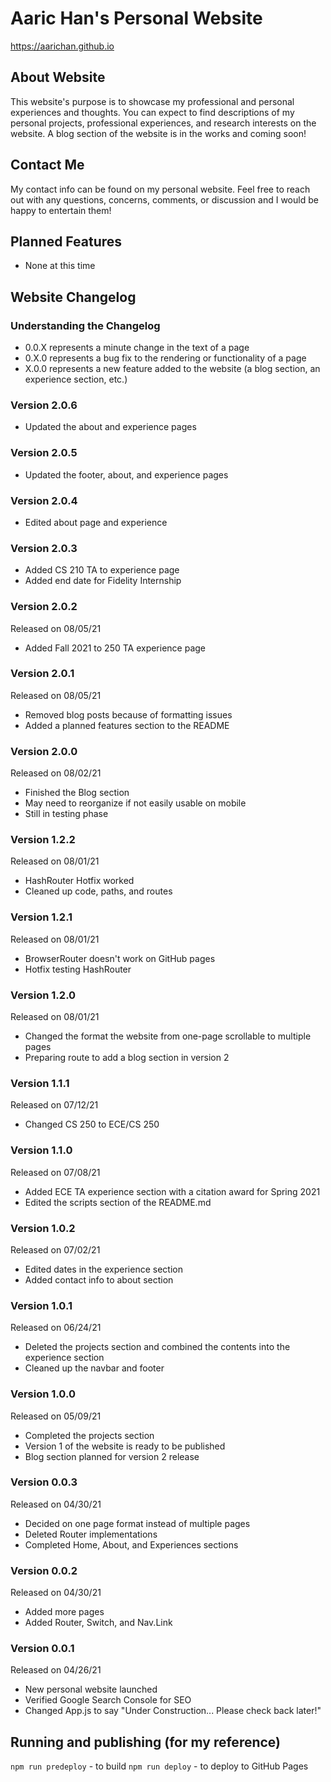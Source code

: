 # Aaric Han's Personal Website

https://aarichan.github.io

## About Website
This website's purpose is to showcase my professional and personal experiences and thoughts. You can expect to find descriptions of my personal projects, professional experiences, and research interests on the website. A blog section of the website is in the works and coming soon!

## Contact Me
My contact info can be found on my personal website. Feel free to reach out with any questions, concerns, comments, or discussion and I would be happy to entertain them!

## Planned Features
- None at this time

## Website Changelog

### Understanding the Changelog
- 0.0.X represents a minute change in the text of a page
- 0.X.0 represents a bug fix to the rendering or functionality of a page
- X.0.0 represents a new feature added to the website (a blog section, an experience section, etc.)

### Version 2.0.6
- Updated the about and experience pages

### Version 2.0.5
- Updated the footer, about, and experience pages

### Version 2.0.4
- Edited about page and experience

### Version 2.0.3
- Added CS 210 TA to experience page
- Added end date for Fidelity Internship

### Version 2.0.2
Released on 08/05/21
- Added Fall 2021 to 250 TA experience page

### Version 2.0.1
Released on 08/05/21
- Removed blog posts because of formatting issues
- Added a planned features section to the README

### Version 2.0.0
Released on 08/02/21
- Finished the Blog section
- May need to reorganize if not easily usable on mobile
- Still in testing phase

### Version 1.2.2
Released on 08/01/21
- HashRouter Hotfix worked
- Cleaned up code, paths, and routes

### Version 1.2.1
Released on 08/01/21
- BrowserRouter doesn't work on GitHub pages
- Hotfix testing HashRouter

### Version 1.2.0
Released on 08/01/21
- Changed the format the website from one-page scrollable to multiple pages
- Preparing route to add a blog section in version 2

### Version 1.1.1
Released on 07/12/21
- Changed CS 250 to ECE/CS 250

### Version 1.1.0
Released on 07/08/21
- Added ECE TA experience section with a citation award for Spring 2021
- Edited the scripts section of the README.md

### Version 1.0.2
Released on 07/02/21
- Edited dates in the experience section
- Added contact info to about section

### Version 1.0.1
Released on 06/24/21
- Deleted the projects section and combined the contents into the experience section
- Cleaned up the navbar and footer

### Version 1.0.0
Released on 05/09/21
- Completed the projects section
- Version 1 of the website is ready to be published
- Blog section planned for version 2 release

### Version 0.0.3
Released on 04/30/21
- Decided on one page format instead of multiple pages
- Deleted Router implementations
- Completed Home, About, and Experiences sections

### Version 0.0.2
Released on 04/30/21
- Added more pages
- Added Router, Switch, and Nav.Link

### Version 0.0.1 
Released on 04/26/21
- New personal website launched
- Verified Google Search Console for SEO
- Changed App.js to say "Under Construction... Please check back later!"

## Running and publishing (for my reference)
`npm run predeploy` - to build
`npm run deploy` - to deploy to GitHub Pages
